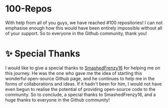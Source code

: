 # 100-Repos
With help from all of you guys, we have reached #100 repositories! I can not emphasise enough how this would have been entirely impossible without all of your support. So to everyone in the Github community, thank you!
# ✨ Special Thanks 
I would like to give a special thanks to [SmashedFrenzy16](https://github.com/SmashedFrenzy16) for helping me on this journey. He was the one who gave me the idea of starting this wonderful open-source Github page, and he continues to help me in the forms of collaborations and ideas. If it hadn't been for him, I would not have even begun to realise the potential of providing open-source code to the community. So to conclude, a special thanks to SmashedFrenzy16, and a huge thanks to everyone in the Github community! 
